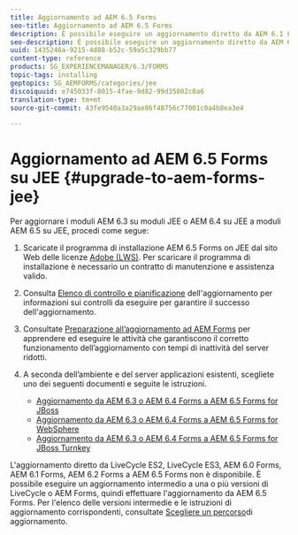 ```yaml
---
title: Aggiornamento ad AEM 6.5 Forms
seo-title: Aggiornamento ad AEM 6.5 Forms
description: È possibile eseguire un aggiornamento diretto da AEM 6.1 Forms, AEM 6.2 Forms e LiveCycle ES4 SP1 a AEM 6.3 Forms.
seo-description: È possibile eseguire un aggiornamento diretto da AEM 6.1 Forms, AEM 6.2 Forms e LiveCycle ES4 SP1 a AEM 6.3 Forms.
uuid: 1435246a-9215-4d88-b52c-59a5c329bb77
content-type: reference
products: SG_EXPERIENCEMANAGER/6.3/FORMS
topic-tags: installing
geptopics: SG_AEMFORMS/categories/jee
discoiquuid: e745033f-8015-4fae-9d82-99d35802c0a6
translation-type: tm+mt
source-git-commit: 43fe9540a3a29ae86f48756c77001c0a4b8ea3e4

---
```



# Aggiornamento ad AEM 6.5 Forms su JEE {#upgrade-to-aem-forms-jee}

Per aggiornare i moduli AEM 6.3 su moduli JEE o AEM 6.4 su JEE a moduli AEM 6.5 su JEE, procedi come segue:

1. Scaricate il programma di installazione AEM 6.5 Forms on JEE dal sito Web delle licenze [Adobe (LWS)](https://licensing.adobe.com/). Per scaricare il programma di installazione è necessario un contratto di manutenzione e assistenza valido.
1. Consulta [Elenco di controllo e pianificazione](https://www.adobe.com/go/learn_aemfroms_upgrade_checklist_65) dell&#39;aggiornamento per informazioni sui controlli da eseguire per garantire il successo dell&#39;aggiornamento.
1. Consultate [Preparazione all’aggiornamento ad AEM Forms](https://www.adobe.com/go/learn_aemforms_prepareupgrade_65) per apprendere ed eseguire le attività che garantiscono il corretto funzionamento dell’aggiornamento con tempi di inattività del server ridotti.
1. A seconda dell’ambiente e del server applicazioni esistenti, scegliete uno dei seguenti documenti e seguite le istruzioni.

   * [Aggiornamento da AEM 6.3 o AEM 6.4 Forms a AEM 6.5 Forms for JBoss](http://www.adobe.com/go/learn_aemforms_upgradeJBoss_65)
   * [Aggiornamento da AEM 6.3 o AEM 6.4 Forms a AEM 6.5 Forms for WebSphere](http://www.adobe.com/go/learn_aemforms_upgradeWebSphere_65)
   * [Aggiornamento da AEM 6.3 o AEM 6.4 Forms a AEM 6.5 Forms for JBoss Turnkey](http://www.adobe.com/go/learn_aemforms_upgradeTurnkey_65)

L&#39;aggiornamento diretto da LiveCycle ES2, LiveCycle ES3, AEM 6.0 Forms, AEM 6.1 Forms, AEM 6.2 Forms a AEM 6.5 Forms non è disponibile. È possibile eseguire un aggiornamento intermedio a una o più versioni di LiveCycle o AEM Forms, quindi effettuare l&#39;aggiornamento da AEM 6.5 Forms. Per l&#39;elenco delle versioni intermedie e le istruzioni di aggiornamento corrispondenti, consultate [Scegliere un percorso](../../forms/using/upgrade.md#main-pars-header)di aggiornamento.
